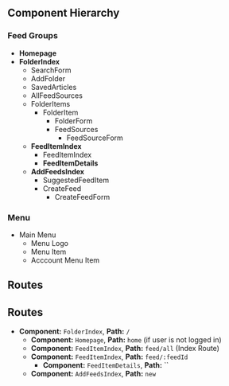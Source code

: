 ## Component Hierarchy

### Feed Groups

* **Homepage**
* **FolderIndex**
  * SearchForm
  * AddFolder
  * SavedArticles
  * AllFeedSources
  * FolderItems
    * FolderItem
      * FolderForm
      * FeedSources
        * FeedSourceForm
  * **FeedItemIndex**
    * FeedItemIndex
    * **FeedItemDetails**
  * **AddFeedsIndex**
    * SuggestedFeedItem
    * CreateFeed
      * CreateFeedForm

### Menu

* Main Menu
  * Menu Logo
  * Menu Item
  * Acccount Menu Item

## Routes

## Routes

* **Component:** `FolderIndex`, **Path:** `/`
  * **Component:** `Homepage`, **Path:** `home` (if user is not logged in)
  * **Component:** `FeedItemIndex`, **Path:** `feed/all` (Index Route)
  * **Component:** `FeedItemIndex`, **Path:** `feed/:feedId`
    * **Component:** `FeedItemDetails`, **Path:** ``
  * **Component:** `AddFeedsIndex`, **Path:** `new`